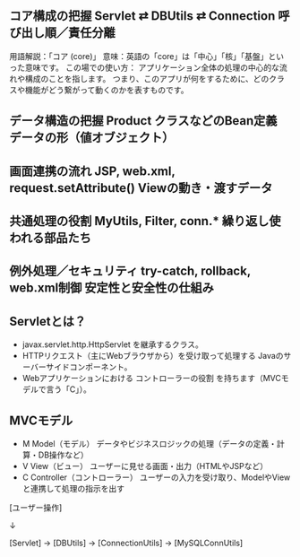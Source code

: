 ## コア構成の把握	Servlet ⇄ DBUtils ⇄ Connection	呼び出し順／責任分離
  用語解説：「コア (core)」 
  意味：英語の「core」は「中心」「核」「基盤」といった意味です。
  この場での使い方：
  アプリケーション全体の処理の中心的な流れや構成のことを指します。
  つまり、このアプリが何をするために、どのクラスや機能がどう繋がって動くのかを表すものです。

## データ構造の把握	Product クラスなどのBean定義	データの形（値オブジェクト）

## 画面連携の流れ	JSP, web.xml, request.setAttribute()	Viewの動き・渡すデータ

## 共通処理の役割	MyUtils, Filter, conn.*	繰り返し使われる部品たち

## 例外処理／セキュリティ	try-catch, rollback, web.xml制御	安定性と安全性の仕組み

## Servletとは？
- javax.servlet.http.HttpServlet を継承するクラス。
- HTTPリクエスト（主にWebブラウザから）を受け取って処理する Javaのサーバーサイドコンポーネント。
- Webアプリケーションにおける コントローラーの役割 を持ちます（MVCモデルで言う「C」）。

## MVCモデル
- M	Model（モデル）	データやビジネスロジックの処理（データの定義・計算・DB操作など）
- V	View（ビュー）	ユーザーに見せる画面・出力（HTMLやJSPなど）
- C	Controller（コントローラー）	ユーザーの入力を受け取り、ModelやViewと連携して処理の指示を出す


[ユーザー操作]

   ↓

[Servlet] → [DBUtils] → [ConnectionUtils] → [MySQLConnUtils]
